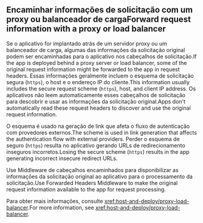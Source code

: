 ## <a name="forward-request-information-with-a-proxy-or-load-balancer"></a><span data-ttu-id="db7aa-101">Encaminhar informações de solicitação com um proxy ou balanceador de carga</span><span class="sxs-lookup"><span data-stu-id="db7aa-101">Forward request information with a proxy or load balancer</span></span>

<span data-ttu-id="db7aa-102">Se o aplicativo for implantado atrás de um servidor proxy ou um balanceador de carga, algumas das informações da solicitação original podem ser encaminhadas para o aplicativo nos cabeçalhos de solicitação.</span><span class="sxs-lookup"><span data-stu-id="db7aa-102">If the app is deployed behind a proxy server or load balancer, some of the original request information might be forwarded to the app in request headers.</span></span> <span data-ttu-id="db7aa-103">Essas informações geralmente incluem o esquema de solicitação segura (`https`), o host e o endereço IP do cliente.</span><span class="sxs-lookup"><span data-stu-id="db7aa-103">This information usually includes the secure request scheme (`https`), host, and client IP address.</span></span> <span data-ttu-id="db7aa-104">Os aplicativos não leem automaticamente esses cabeçalhos de solicitação para descobrir e usar as informações da solicitação original.</span><span class="sxs-lookup"><span data-stu-id="db7aa-104">Apps don't automatically read these request headers to discover and use the original request information.</span></span>

<span data-ttu-id="db7aa-105">O esquema é usado na geração de link que afeta o fluxo de autenticação com provedores externos.</span><span class="sxs-lookup"><span data-stu-id="db7aa-105">The scheme is used in link generation that affects the authentication flow with external providers.</span></span> <span data-ttu-id="db7aa-106">Perder o esquema de seguro (`https`) resulta no aplicativo gerando URLs de redirecionamento inseguros incorretos.</span><span class="sxs-lookup"><span data-stu-id="db7aa-106">Losing the secure scheme (`https`) results in the app generating incorrect insecure redirect URLs.</span></span>

<span data-ttu-id="db7aa-107">Use Middleware de cabeçalhos encaminhados para disponibilizar as informações da solicitação original ao aplicativo para o processamento da solicitação.</span><span class="sxs-lookup"><span data-stu-id="db7aa-107">Use Forwarded Headers Middleware to make the original request information available to the app for request processing.</span></span>

<span data-ttu-id="db7aa-108">Para obter mais informações, consulte <xref:host-and-deploy/proxy-load-balancer>.</span><span class="sxs-lookup"><span data-stu-id="db7aa-108">For more information, see <xref:host-and-deploy/proxy-load-balancer>.</span></span>

